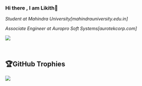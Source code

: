 ### Hi there , I am Likith👋

*Student at Mahindra University[mahindrauniversity.edu.in]*

*Associate Engineer at Auropro Soft Systems[aurotekcorp.com]*
<!-- ![Github stats](https://github-readme-stats.vercel.app/api?username=likith1908) -->


<!-- # 💻Tech Stack
![C](https://img.shields.io/badge/c-%2300599C.svg?style=plastic&logo=c&logoColor=white) ![Python](https://img.shields.io/badge/python-3670A0?style=plastic&logo=python&logoColor=ffdd54) ![NumPy](https://img.shields.io/badge/numpy-%23013243.svg?style=plastic&logo=numpy&logoColor=white) ![Pandas](https://img.shields.io/badge/pandas-%23150458.svg?style=plastic&logo=pandas&logoColor=white) ![Plotly](https://img.shields.io/badge/Plotly-%233F4F75.svg?style=plastic&logo=plotly&logoColor=white) ![PyTorch](https://img.shields.io/badge/PyTorch-%23EE4C2C.svg?style=plastic&logo=PyTorch&logoColor=white) ![scikit-learn](https://img.shields.io/badge/scikit--learn-%23F7931E.svg?style=plastic&logo=scikit-learn&logoColor=white) ![TensorFlow](https://img.shields.io/badge/TensorFlow-%23FF6F00.svg?style=plastic&logo=TensorFlow&logoColor=white) -->
<!-- # 📊GitHub Stats : -->
![](https://github-readme-stats.vercel.app/api?username=likith1908&theme=radical&hide_border=false&include_all_commits=true&count_private=true)<br/>

</br>
<!-- ![](https://github-readme-streak-stats.herokuapp.com/?user=likith1908&theme=radical&hide_border=false)<br/> -->
<!-- ![](https://github-readme-stats.vercel.app/api/top-langs/?username=likith1908&theme=radical&hide_border=false&include_all_commits=false&count_private=false&layout=compact) -->

## 🏆GitHub Trophies
![](https://github-trophies.vercel.app/?username=likith1908&theme=radical&no-frame=false&no-bg=false&margin-w=4)


<!--
**likith1908/likith1908** is a ✨ _special_ ✨ repository because its `README.md` (this file) appears on your GitHub profile.

Here are some ideas to get you started:

- 🔭 I’m currently working on ...
- 🌱 I’m currently learning ...
- 👯 I’m looking to collaborate on ...
- 🤔 I’m looking for help with ...
- 💬 Ask me about ...
- 📫 How to reach me: ...
- 😄 Pronouns: ...
- ⚡ Fun fact: ...
-->
